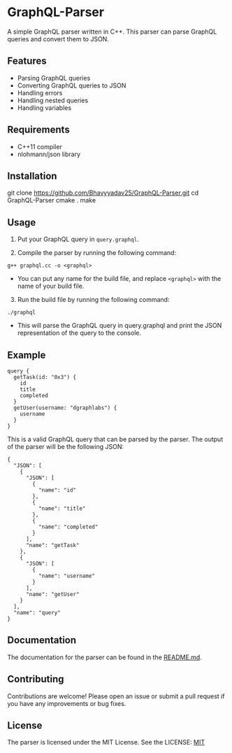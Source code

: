 # GraphQL-Parser
A simple GraphQL parser written in C++. This parser can parse GraphQL queries and convert them to JSON.

## Features
* Parsing GraphQL queries
* Converting GraphQL queries to JSON
* Handling errors
* Handling nested queries
* Handling variables

## Requirements
* C++11 compiler
* nlohmann/json library

## Installation

git clone https://github.com/Bhavyyadav25/GraphQL-Parser.git
cd GraphQL-Parser
cmake .
make

## Usage

1. Put your GraphQL query in `query.graphql`.

2. Compile the parser by running the following command:
```
g++ graphql.cc -o <graphql>
```
* You can put any name for the build file, and replace `<graphql>` with the name of your build file.

3. Run the build file by running the following command:
```
./graphql
```
* This will parse the GraphQL query in query.graphql and print the JSON representation of the query to the console.

## Example

```
query {
  getTask(id: "0x3") {
    id
    title
    completed
  }
  getUser(username: "dgraphlabs") {
    username
  }
}
```

This is a valid GraphQL query that can be parsed by the parser. The output of the parser will be the following JSON:

```
{
  "JSON": [
    {
      "JSON": [
        {
          "name": "id"
        },
        {
          "name": "title"
        },
        {
          "name": "completed"
        }
      ],
      "name": "getTask"
    },
    {
      "JSON": [
        {
          "name": "username"
        }
      ],
      "name": "getUser"
    }
  ],
  "name": "query"
}
```

## Documentation
The documentation for the parser can be found in the [README.md](https://github.com/Bhavyyadav25/GraphQL-Parser/blob/main/README.md).

## Contributing
Contributions are welcome! Please open an issue or submit a pull request if you have any improvements or bug fixes.

## License
The parser is licensed under the MIT License. See the LICENSE: [MIT](https://choosealicense.com/licenses/mit/)
